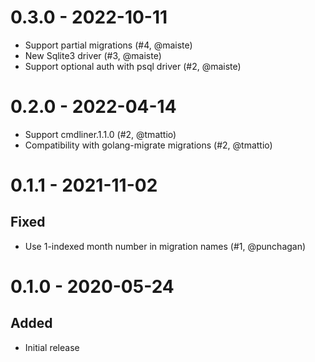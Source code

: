 # 0.3.0 - 2022-10-11

- Support partial migrations (#4, @maiste)
- New Sqlite3 driver (#3, @maiste)
- Support optional auth with psql driver (#2, @maiste)

# 0.2.0 - 2022-04-14

- Support cmdliner.1.1.0 (#2, @tmattio)
- Compatibility with golang-migrate migrations (#2, @tmattio)

# 0.1.1 - 2021-11-02

## Fixed

- Use 1-indexed month number in migration names (#1, @punchagan)

# 0.1.0 - 2020-05-24

## Added

- Initial release
